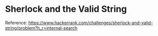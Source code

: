 # Sherlock and the Valid String
Reference: https://www.hackerrank.com/challenges/sherlock-and-valid-string/problem?h_r=internal-search